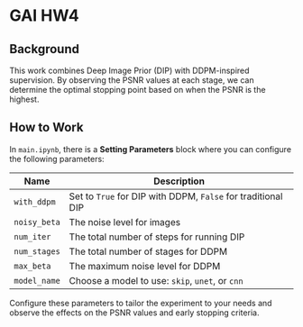# GAI HW4

## Background
This work combines Deep Image Prior (DIP) with DDPM-inspired supervision. By observing the PSNR values at each stage, we can determine the optimal stopping point based on when the PSNR is the highest.

## How to Work
In `main.ipynb`, there is a **Setting Parameters** block where you can configure the following parameters:

| Name         | Description                                          |
|--------------|------------------------------------------------------|
| `with_ddpm`  | Set to `True` for DIP with DDPM, `False` for traditional DIP |
| `noisy_beta` | The noise level for images                           |
| `num_iter`   | The total number of steps for running DIP            |
| `num_stages` | The total number of stages for DDPM                  |
| `max_beta`   | The maximum noise level for DDPM                     |
| `model_name` | Choose a model to use: `skip`, `unet`, or `cnn`      |

Configure these parameters to tailor the experiment to your needs and observe the effects on the PSNR values and early stopping criteria.